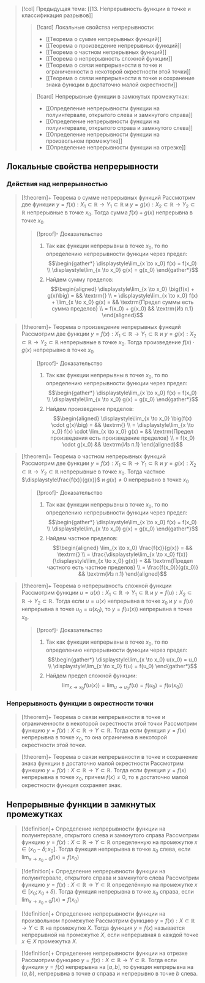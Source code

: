 > [!col] Предыдущая тема: [[13. Непрерывность функции в точке и классификация разрывов]]
>> [!card] Локальные свойства непрерывности:
>> * [[Теорема о сумме непрерывных функций]]
>> * [[Теорема о произведение непрерывных функций]]
>> * [[Теорема о частном непрерывных функций]]
>> * [[Теорема о непрерывность сложной функции]]
>> * [[Теорема о связи непрерывности в точке и ограниченности в некоторой окрестности этой точки]]
>> * [[Теорема о связи непрерывности в точке и сохранение знака функции в достаточно малой окрестности]]
>
>> [!card] Непрерывные функции в замкнутых промежутках:
>> * [[Определение непрерывности функции на полуинтервале, открытого слева и замкнутого справа]]
>> * [[Определение непрерывности функции на полуинтервале, открытого справа и замкнутого слева]]
>> * [[Определение непрерывности функции на произвольном промежутке]]
>> * [[Определение непрерывности функции на отрезке]]

## Локальные свойства непрерывности
### Действия над непрерывностью 
> [!theorem]+ Теорема о сумме непрерывных функций
> Рассмотрим две функции $y = f(x):X_1 \subset \mathbb{R}\rightarrow Y_1 \subset \mathbb{R}$ и $y = g(x):X_2 \subset \mathbb{R}\rightarrow Y_2 \subset \mathbb{R}$
 непрерывные в точке $x_0$. Тогда сумма $f(x) + g(x)$ непрерывна в точке $x_0$
> > [!proof]- Доказательство
> > 1. Так как функции непрерывны в точке $x_0$, то по определению непрерывности функции через предел: $$\begin{gather*} \displaystyle\lim_{x \to x_0} f(x) = f(x_0) \\ \displaystyle\lim_{x \to x_0} g(x) = g(x_0) \end{gather*}$$
> > 2. Найдем сумму пределов: $$\begin{aligned} \displaystyle\lim_{x \to x_0} \big(f(x) + g(x)\big) =  && \textrm{} \\ = \displaystyle\lim_{x \to x_0} f(x) + \lim_{x \to x_0} g(x) = && \textrm{Предел суммы есть сумма пределов} \\ = f(x_0) + g(x_0)   && \textrm{Из п.1} \end{aligned}$$

> [!theorem]+ Теорема о произведение непрерывных функций
> Рассмотрим две функции $y = f(x):X_1 \subset \mathbb{R}\rightarrow Y_1 \subset \mathbb{R}$ и $y = g(x):X_2 \subset \mathbb{R}\rightarrow Y_2 \subset \mathbb{R}$ непрерывные в точке $x_0$. Тогда произведение $f(x) \cdot g(x)$ непрерывно в точке $x_0$
> > [!proof]- Доказательство
> > 1. Так как функции непрерывны в точке $x_0$, то по определению непрерывности функции через предел: $$\begin{gather*} \displaystyle\lim_{x \to x_0} f(x) = f(x_0) \\ \displaystyle\lim_{x \to x_0} g(x) = g(x_0) \end{gather*}$$
> > 2. Найдем произведение пределов: $$\begin{aligned} \displaystyle\lim_{x \to x_0} \big(f(x) \cdot g(x)\big) =  && \textrm{} \\ = \displaystyle\lim_{x \to x_0} f(x) \cdot \lim_{x \to x_0} g(x) = && \textrm{Предел произведения есть произведение пределов} \\  = f(x_0) \cdot g(x_0)   && \textrm{Из п.1} \end{aligned}$$

> [!theorem]+ Теорема о частном непрерывных функций
> Рассмотрим две функции $y = f(x):X_1 \subset \mathbb{R}\rightarrow Y_1 \subset \mathbb{R}$ и $y = g(x):X_2 \subset \mathbb{R}\rightarrow Y_2 \subset \mathbb{R}$ непрерывные в точке $x_0$. Тогда частное $\displaystyle\frac{f(x)}{g(x)}$ и $g(x) \neq 0$ непрерывно в точке $x_0$
> > [!proof]- Доказательство
> > 1. Так как функции непрерывны в точке $x_0$, то по определению непрерывности функции через предел: $$\begin{gather*} \displaystyle\lim_{x \to x_0} f(x) = f(x_0) \\ \displaystyle\lim_{x \to x_0} g(x) = g(x_0) \end{gather*}$$
> > 2. Найдем частное пределов: $$\begin{aligned} \lim_{x \to x_0} \frac{f(x)}{g(x)} =  && \textrm{} \\ = \frac{\displaystyle\lim_{x \to x_0} f(x)}{\displaystyle\lim_{x \to x_0} g(x)} = && \textrm{Предел частного есть частное пределов} \\ = \frac{f(x_0)}{g(x_0)}  && \textrm{Из п.1} \end{aligned}$$

> [!theorem]+ Теорема о непрерывность сложной функции
> Рассмотрим функции $u =u (x):X_1 \subset \mathbb{R}\rightarrow Y_1 \subset \mathbb{R}$ и $y=f(u):X_2 \subset \mathbb{R}\rightarrow Y_2 \subset \mathbb{R}$. Тогда если $u=u(x)$ непрерывна в точке $x_0$ и $y = f(u)$ непрерывна в точке $u_0 = u(x_0)$, то $y = f\big(u(x)\big)$ непрерывна в точке $x_0$.
> > [!proof]- Доказательство
> > 1. Так как функции непрерывны в точке $x_0$, то по определению непрерывности функции через предел: $$\begin{gather*} \displaystyle\lim_{x \to x_0} u(x_0) = u_0 \\ \displaystyle\lim_{x \to x_0} f(u) = f(u_0) \end{gather*}$$
> > 2. Найдем предел сложной функции: $$\displaystyle\lim_{x \to x_0} f\big(u(x)\big) = \displaystyle\lim_{u \to u_0} f(u) = f(u_0) = f\big(u(x_0)\big)$$

### Непрерывность функции в окрестности точки
> [!theorem]+ Теорема о связи непрерывности в точке и ограниченности в некоторой окрестности этой точки
> Рассмотрим функцию $y = f(x):X \subset \mathbb{R}\rightarrow Y \subset \mathbb{R}$. Тогда если функция $y = f(x)$ непрерывна в точке $x_0$, то она ограничена в некоторой окрестности этой точки. 

> [!theorem]+ Теорема о связи непрерывности в точке и сохранение знака функции в достаточно малой окрестности
> Рассмотрим функцию $y = f(x):X \subset \mathbb{R}\rightarrow Y \subset \mathbb{R}$. Тогда если функция $y = f(x)$ непрерывна в точке $x_0$, причем $f(x) \neq 0$, то в достаточно малой окрестности функция сохраняет знак. 

## Непрерывные функции в замкнутых промежутках
> [!definition]+ Определение непрерывности функции на полуинтервале, открытого слева и замкнутого справа
> Рассмотрим функцию  $y = f(x):X \subset \mathbb{R}\rightarrow Y \subset \mathbb{R}$ определенную на промежутке $x \in (x_0 - \delta; x_0]$. Тогда функция непрерывна в точке $x_0$ слева, если $\displaystyle\lim_{x \to x_0 - 0} f(x) = f(x_0)$

> [!definition]+ Определение непрерывности функции на полуинтервале, открытого справа и замкнутого слева
> Рассмотрим функцию $y = f(x):X \subset \mathbb{R}\rightarrow Y \subset \mathbb{R}$ определённую на промежутке $x \in [x_0; x_0 + \delta)$. Тогда функция непрерывна в точке $x_0$ справа, если $\displaystyle\lim_{x \to x_0 + 0} f(x) = f(x_0)$

> [!definition]+ Определение непрерывности функции на произвольном промежутке
> Рассмотрим функцию $y = f(x):X \subset \mathbb{R}\rightarrow Y \subset \mathbb{R}$ на промежутке $X$. Тогда функция $y=f(x)$ называется непрерывной на промежутке $X$, если непрерывная в каждой точке $x\in X$ промежутка $X$. 

> [!definition]+ Определение непрерывности функции на отрезке
> Рассмотрим функцию $y = f(x):X \subset \mathbb{R}\rightarrow Y \subset \mathbb{R}$. Тогда если функция $y = f(x)$ непрерывна на $[a,b]$, то функция непрерывна на $(a, b)$, непрерывна в точке $a$ справа и непрерывно в точке $b$ слева. 
